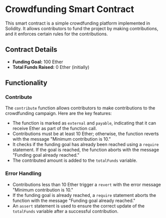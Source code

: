 # Crowdfunding Smart Contract

This smart contract is a simple crowdfunding platform implemented in Solidity. It allows contributors to fund the project by making contributions, and it enforces certain rules for the contributions.

## Contract Details

- **Funding Goal:** 100 Ether
- **Total Funds Raised:** 0 Ether (initially)

## Functionality

### Contribute

The `contribute` function allows contributors to make contributions to the crowdfunding campaign. Here are the key features:

- The function is marked as `external` and `payable`, indicating that it can receive Ether as part of the function call.
- Contributions must be at least 10 Ether; otherwise, the function reverts with the message "Minimum contribution is 10."
- It checks if the funding goal has already been reached using a `require` statement. If the goal is reached, the function aborts with the message "Funding goal already reached."
- The contributed amount is added to the `totalFunds` variable.

### Error Handling

- Contributions less than 10 Ether trigger a `revert` with the error message "Minimum contribution is 10."
- If the funding goal is already reached, a `require` statement aborts the function with the message "Funding goal already reached."
- An `assert` statement is used to ensure the correct update of the `totalFunds` variable after a successful contribution.

